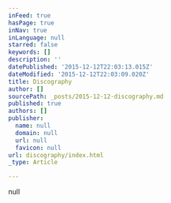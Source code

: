 ```yaml
---
inFeed: true
hasPage: true
inNav: true
inLanguage: null
starred: false
keywords: []
description: ''
datePublished: '2015-12-12T22:03:13.015Z'
dateModified: '2015-12-12T22:03:09.020Z'
title: Discography
author: []
sourcePath: _posts/2015-12-12-discography.md
published: true
authors: []
publisher:
  name: null
  domain: null
  url: null
  favicon: null
url: discography/index.html
_type: Article

---
```

null